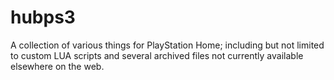 # hubps3
A collection of various things for PlayStation Home; including but not limited to custom LUA scripts and several archived files not currently available elsewhere on the web.
